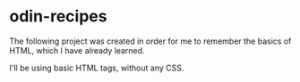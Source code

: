 # odin-recipes

The following project was created in order for me to remember the basics of HTML, which I have already learned.

I'll be using basic HTML tags, without any CSS.